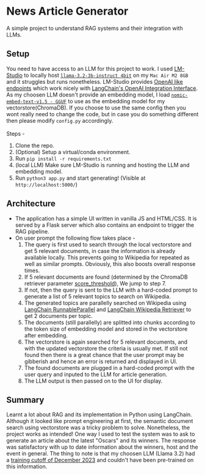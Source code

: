 # News Article Generator
A simple project to understand RAG systems and their integration with LLMs.

## Setup
You need to have access to an LLM for this project to work. I used [LM-Studio](https://lmstudio.ai) to locally host [`llama-3.2-3b-instruct 4bit`](https://huggingface.co/mlx-community/Llama-3.2-3B-Instruct-4bit) on my `Mac Air M2 8GB` and it struggles but runs nonetheless.
LM-Studio provides [OpenAI like endpoints](https://lmstudio.ai/docs/app/api/endpoints/openai) which work nicely with [LangChain's OpenAI Integration Interface](https://python.langchain.com/docs/integrations/llms/openai/). 
As my choosen LLM doesn't provide an embedding model, I load [`nomic-embed-text-v1.5 - GGUF`](https://huggingface.co/nomic-ai/nomic-embed-text-v1.5-GGUF) to use as the embedding model for my vectorstore(ChromaDB).
If you choose to use the same config then you wont really need to change the code, but in case you do something different then please modify `config.py` accordingly. \
\
Steps - 
1. Clone the repo.
2. (Optional) Setup a virtual/conda environment.
3. Run `pip install -r requirements.txt`
4. (local LLM) Make sure LM-Studio is running and hosting the LLM and embedding model.
5. Run `python3 app.py` and start generating! (Visible at `http://localhost:5000/`)

## Architecture
* The application has a simple UI written in vanilla JS and HTML/CSS. It is served by a Flask server which also contains an endpoint to trigger the RAG pipeline.
* On user prompt the following flow takes place -
  1. The query is first used to search through the local vectorstore and get 5 relevant documents, in case the information is already available locally. This prevents going to Wikipedia for repeated as well as similar prompts. Obviously, this also boosts overall response times.
  2. If 5 relevant documents are found (determined by the ChromaDB retriever parameter [score_threshold](https://python.langchain.com/api_reference/chroma/vectorstores/langchain_chroma.vectorstores.Chroma.html#langchain_chroma.vectorstores.Chroma.as_retriever)), We jump to step 7.
  3. If not, then the query is sent to the LLM with a hard-coded prompt to generate a list of 5 relevant topics to search on Wikipedia.
  4. The generated topics are parallelly searched on Wikipedia using [LangChain RunnableParallel](https://python.langchain.com/docs/how_to/parallel/) and [LangChain Wikipedia Retriever](https://python.langchain.com/docs/integrations/retrievers/wikipedia/) to get 2 documents per topic.
  5. The documents (still parallelly) are splitted into chunks according to the token size of embedding model and stored in the vectorstore after embedding.
  6. The vectorstore is again searched for 5 relevant documents, and with the updated vectorstore the criteria is usually met. If still not found then there is a great chance that the user prompt may be gibberish and hence an error is returned and displayed in UI.
  7. The found documents are plugged in a hard-coded prompt with the user query and inputed to the LLM for article generation.
  8. The LLM output is then passed on to the UI for display.

## Summary
Learnt a lot about RAG and its implementation in Python using LangChain. Although it looked like prompt engineering at first, the semantic document search using vectorstore was a tricky problem to solve. Nonetheless, the project works as intended! One way I used to test the system was to ask to generate an article about the latest "Oscars" and its winners.
The response was satisfactory with up to date information about the winners, host and the event in general. The thing to note is that my choosen LLM (Llama 3.2) had a [training cutoff of December 2023](https://www.prompthub.us/models/llama-3-2-90b#:~:text=The%20knowledge%20cut%2Doff%20date,90B%20is%20December%201%2C%202023.) and couldn't have been pre-trained on this information.
